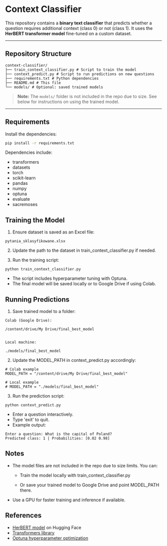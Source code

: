 # Context Classifier

This repository contains a **binary text classifier** that predicts whether a question requires additional context (class 0) or not (class 1). It uses the **HerBERT transformer model** fine-tuned on a custom dataset.

---

## Repository Structure

```
context-classifier/
├── train_context_classifier.py # Script to train the model
├── context_predict.py # Script to run predictions on new questions
├── requirements.txt # Python dependencies
├── README.md # This file
└── models/ # Optional: saved trained models
```

> **Note:** The `models/` folder is not included in the repo due to size. See below for instructions on using the trained model.

---

## Requirements

Install the dependencies:

```bash
pip install -r requirements.txt
```
Dependencies include:

- transformers
- datasets
- torch
- scikit-learn
- pandas
- numpy
- optuna
- evaluate
- sacremoses

## Training the Model

1. Ensure dataset is saved as an Excel file:
```
pytania_sklasyfikowane.xlsx
```

2. Update the path to the dataset in train_context_classifier.py if needed.

3. Run the training script:
```
python train_context_classifier.py
```

- The script includes hyperparameter tuning with Optuna.
- The final model will be saved locally or to Google Drive if using Colab.

## Running Predictions

1. Save trained model to a folder:
```
Colab (Google Drive):

/content/drive/My Drive/final_best_model


Local machine:

./models/final_best_model
```

2. Update the MODEL_PATH in context_predict.py accordingly:
```
# Colab example
MODEL_PATH = "/content/drive/My Drive/final_best_model"

# Local example
# MODEL_PATH = "./models/final_best_model"
```

3. Run the prediction script:
```
python context_predict.py
```

- Enter a question interactively.
- Type 'exit' to quit.
- Example output:
```
Enter a question: What is the capital of Poland?
Predicted class: 1 | Probabilities: [0.02 0.98]
```

## Notes

- The model files are not included in the repo due to size limits. You can:

  - Train the model locally with train_context_classifier.py

  - Or save your trained model to Google Drive and point MODEL_PATH there.

- Use a GPU for faster training and inference if available.

## References

- [HerBERT model](https://huggingface.co/allegro/herbert-base-cased) on Hugging Face  
- [Transformers library](https://huggingface.co/docs/transformers)  
- [Optuna hyperparameter optimization](https://optuna.org/)
